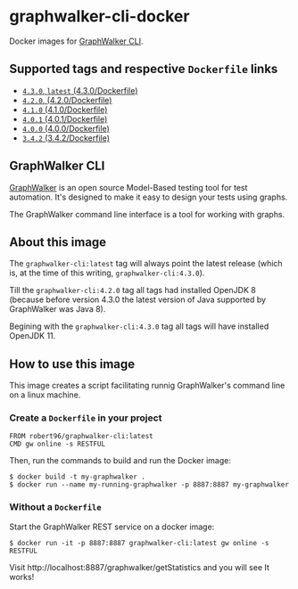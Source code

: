 # graphwalker-cli-docker

Docker images for [GraphWalker CLI](http://graphwalker.github.io/).

## Supported tags and respective `Dockerfile` links

* [`4.3.0`, `latest` (4.3.0/Dockerfile)](https://github.com/Robert-96/graphwalker-cli-docker/blob/master/4.3.0/Dockerfile)
* [`4.2.0`, (4.2.0/Dockerfile)](https://github.com/Robert-96/graphwalker-cli-docker/blob/master/4.2.0/Dockerfile)
* [`4.1.0` (4.1.0/Dockerfile)](https://github.com/Robert-96/graphwalker-cli-docker/blob/master/4.1.0/Dockerfile)
* [`4.0.1` (4.0.1/Dockerfile)](https://github.com/Robert-96/graphwalker-cli-docker/blob/master/4.0.1/Dockerfile)
* [`4.0.0` (4.0.0/Dockerfile)](https://github.com/Robert-96/graphwalker-cli-docker/blob/master/4.0.0/Dockerfile)
* [`3.4.2` (3.4.2/Dockerfile)](https://github.com/Robert-96/graphwalker-cli-docker/blob/master/3.4.2/Dockerfile)

## GraphWalker CLI

[GraphWalker](http://graphwalker.github.io/) is an open source Model-Based testing tool for test automation. It's designed to make it easy to design your tests using graphs.

The GraphWalker command line interface is a tool for working with graphs.

## About this image

The `graphwalker-cli:latest` tag will always point the latest release (which is, at the time of this writing, `graphwalker-cli:4.3.0`).

Till the `graphwalker-cli:4.2.0` tag all tags had installed OpenJDK 8 (because before version 4.3.0 the latest version of Java supported by GraphWalker was Java 8).

Begining with the `graphwalker-cli:4.3.0` tag all tags will have installed OpenJDK 11.

## How to use this image

This image creates a script facilitating runnig GraphWalker's command line on a linux machine.

### Create a `Dockerfile` in your project

```
FROM robert96/graphwalker-cli:latest
CMD gw online -s RESTFUL
```

Then, run the commands to build and run the Docker image:

```
$ docker build -t my-graphwalker .
$ docker run --name my-running-graphwalker -p 8887:8887 my-graphwalker
```

### Without a `Dockerfile`

Start the GraphWalker REST service on a docker image:

```
$ docker run -it -p 8887:8887 graphwalker-cli:latest gw online -s RESTFUL
```

Visit http://localhost:8887/graphwalker/getStatistics and you will see It works!
